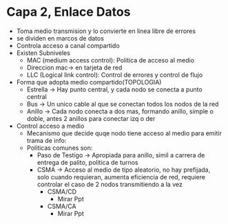 
# Capa 2, Enlace Datos

- Toma medio transmision y lo convierte en linea libre de errores
- se dividen en marcos de datos
- Controla acceso a canal compartido
- Existen Subniveles
  - MAC (medium access control): Politica de acceso al medio
  - Direccion mac-> en tarjeta de red
  - LLC (Logical link control): Control de errores y control de flujo
- Forma que adopta medio compartido(TOPOLOGIA)
  - Estrella -> Hay punto central, y cada nodo se conecta a punto central
  - Bus    -> Un unico cable al que se conectan todos los nodos de la red
  - Anillo -> Cada nodo conecta a dos mas, formando anillo, simple o doble, antes 2 anillos para conectar izq o der
- Control acceso a medio 
  - Mecanismo que decide quqe nodo tiene acceso al medio para emitir trama de info:
  - Politicas comunes son:
     - Paso de Testigo ->  Apropiada para anillo, simil a carrera de entrega de palito, politica de turnos
     - CSMA -> Acceso al medio de tipo aleatorio, no hay prefijada, solo cuando requieran, aumenta eficiencia de red, requiere controlar el caso de 2 nodos transmitiendo a la vez
         - CSMA/CD
            - Mirar Ppt
         - CSMA/CA
            - Mirar Ppt
